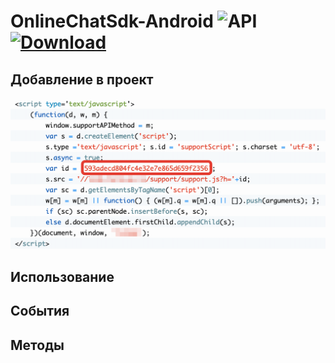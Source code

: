 # OnlineChatSdk-Android ![API](https://img.shields.io/badge/API-17%2B-brightgreen.svg?style=flat) [![Download](https://api.bintray.com/packages/sofit/onlinechatsdk/onlinechatsdk/images/download.svg) ](https://bintray.com/sofit/onlinechatsdk/onlinechatsdk/_latestVersion)

## Добавление в проект
![](https://github.com/bekannax/OnlineChatSdk-Android/blob/master/images/2019-03-21_16-53-28.png)
## Использование

## События

## Методы
